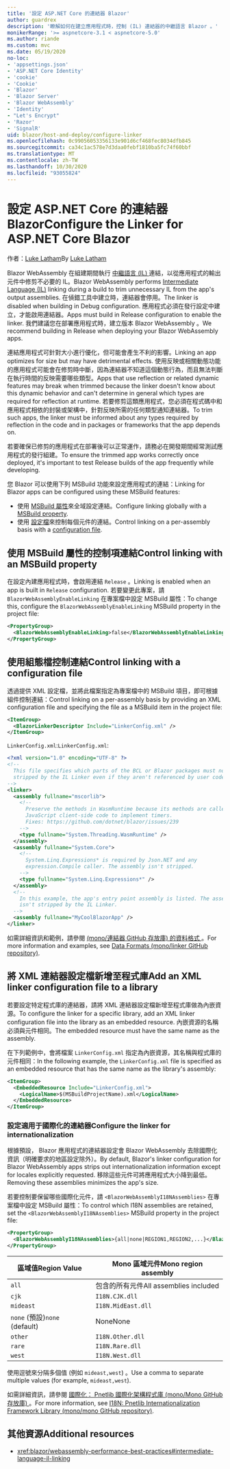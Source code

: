 ```yaml
---
title: '設定 ASP.NET Core 的連結器 Blazor'
author: guardrex
description: '瞭解如何在建立應用程式時，控制 (IL) 連結器的中繼語言 Blazor 。'
monikerRange: '>= aspnetcore-3.1 < aspnetcore-5.0'
ms.author: riande
ms.custom: mvc
ms.date: 05/19/2020
no-loc:
- 'appsettings.json'
- 'ASP.NET Core Identity'
- 'cookie'
- 'Cookie'
- 'Blazor'
- 'Blazor Server'
- 'Blazor WebAssembly'
- 'Identity'
- "Let's Encrypt"
- 'Razor'
- 'SignalR'
uid: blazor/host-and-deploy/configure-linker
ms.openlocfilehash: 0c99056053356133e901d6cf468fec8034dfb845
ms.sourcegitcommit: ca34c1ac578e7d3daa0febf1810ba5fc74f60bbf
ms.translationtype: MT
ms.contentlocale: zh-TW
ms.lasthandoff: 10/30/2020
ms.locfileid: "93055824"
---
```

# <a name="configure-the-linker-for-aspnet-core-no-locblazor"></a><span data-ttu-id="4d2f7-103">設定 ASP.NET Core 的連結器 Blazor</span><span class="sxs-lookup"><span data-stu-id="4d2f7-103">Configure the Linker for ASP.NET Core Blazor</span></span>

<span data-ttu-id="4d2f7-104">作者：[Luke Latham](https://github.com/guardrex)</span><span class="sxs-lookup"><span data-stu-id="4d2f7-104">By [Luke Latham](https://github.com/guardrex)</span></span>

<span data-ttu-id="4d2f7-105">Blazor WebAssembly 在組建期間執行 [中繼語言 (IL) ](/dotnet/standard/managed-code#intermediate-language--execution) 連結，以從應用程式的輸出元件中修剪不必要的 IL。</span><span class="sxs-lookup"><span data-stu-id="4d2f7-105">Blazor WebAssembly performs [Intermediate Language (IL)](/dotnet/standard/managed-code#intermediate-language--execution) linking during a build to trim unnecessary IL from the app's output assemblies.</span></span> <span data-ttu-id="4d2f7-106">在偵錯工具中建立時，連結器會停用。</span><span class="sxs-lookup"><span data-stu-id="4d2f7-106">The linker is disabled when building in Debug configuration.</span></span> <span data-ttu-id="4d2f7-107">應用程式必須在發行設定中建立，才能啟用連結器。</span><span class="sxs-lookup"><span data-stu-id="4d2f7-107">Apps must build in Release configuration to enable the linker.</span></span> <span data-ttu-id="4d2f7-108">我們建議您在部署應用程式時，建立版本 Blazor WebAssembly 。</span><span class="sxs-lookup"><span data-stu-id="4d2f7-108">We recommend building in Release when deploying your Blazor WebAssembly apps.</span></span> 

<span data-ttu-id="4d2f7-109">連結應用程式可針對大小進行優化，但可能會產生不利的影響。</span><span class="sxs-lookup"><span data-stu-id="4d2f7-109">Linking an app optimizes for size but may have detrimental effects.</span></span> <span data-ttu-id="4d2f7-110">使用反映或相關動態功能的應用程式可能會在修剪時中斷，因為連結器不知道這個動態行為，而且無法判斷在執行時間的反映需要哪些類型。</span><span class="sxs-lookup"><span data-stu-id="4d2f7-110">Apps that use reflection or related dynamic features may break when trimmed because the linker doesn't know about this dynamic behavior and can't determine in general which types are required for reflection at runtime.</span></span> <span data-ttu-id="4d2f7-111">若要修剪這類應用程式，您必須在程式碼中和應用程式相依的封裝或架構中，針對反映所需的任何類型通知連結器。</span><span class="sxs-lookup"><span data-stu-id="4d2f7-111">To trim such apps, the linker must be informed about any types required by reflection in the code and in packages or frameworks that the app depends on.</span></span>

<span data-ttu-id="4d2f7-112">若要確保已修剪的應用程式在部署後可以正常運作，請務必在開發期間經常測試應用程式的發行組建。</span><span class="sxs-lookup"><span data-stu-id="4d2f7-112">To ensure the trimmed app works correctly once deployed, it's important to test Release builds of the app frequently while developing.</span></span>

<span data-ttu-id="4d2f7-113">您 Blazor 可以使用下列 MSBuild 功能來設定應用程式的連結：</span><span class="sxs-lookup"><span data-stu-id="4d2f7-113">Linking for Blazor apps can be configured using these MSBuild features:</span></span>

* <span data-ttu-id="4d2f7-114">使用 [MSBuild 屬性](#control-linking-with-an-msbuild-property)來全域設定連結。</span><span class="sxs-lookup"><span data-stu-id="4d2f7-114">Configure linking globally with a [MSBuild property](#control-linking-with-an-msbuild-property).</span></span>
* <span data-ttu-id="4d2f7-115">使用 [設定檔](#control-linking-with-a-configuration-file)來控制每個元件的連結。</span><span class="sxs-lookup"><span data-stu-id="4d2f7-115">Control linking on a per-assembly basis with a [configuration file](#control-linking-with-a-configuration-file).</span></span>

## <a name="control-linking-with-an-msbuild-property"></a><span data-ttu-id="4d2f7-116">使用 MSBuild 屬性的控制項連結</span><span class="sxs-lookup"><span data-stu-id="4d2f7-116">Control linking with an MSBuild property</span></span>

<span data-ttu-id="4d2f7-117">在設定內建應用程式時，會啟用連結 `Release` 。</span><span class="sxs-lookup"><span data-stu-id="4d2f7-117">Linking is enabled when an app is built in `Release` configuration.</span></span> <span data-ttu-id="4d2f7-118">若要變更此專案，請 `BlazorWebAssemblyEnableLinking` 在專案檔中設定 MSBuild 屬性：</span><span class="sxs-lookup"><span data-stu-id="4d2f7-118">To change this, configure the `BlazorWebAssemblyEnableLinking` MSBuild property in the project file:</span></span>

```xml
<PropertyGroup>
  <BlazorWebAssemblyEnableLinking>false</BlazorWebAssemblyEnableLinking>
</PropertyGroup>
```

## <a name="control-linking-with-a-configuration-file"></a><span data-ttu-id="4d2f7-119">使用組態檔控制連結</span><span class="sxs-lookup"><span data-stu-id="4d2f7-119">Control linking with a configuration file</span></span>

<span data-ttu-id="4d2f7-120">透過提供 XML 設定檔，並將此檔案指定為專案檔中的 MSBuild 項目，即可根據組件控制連結：</span><span class="sxs-lookup"><span data-stu-id="4d2f7-120">Control linking on a per-assembly basis by providing an XML configuration file and specifying the file as a MSBuild item in the project file:</span></span>

```xml
<ItemGroup>
  <BlazorLinkerDescriptor Include="LinkerConfig.xml" />
</ItemGroup>
```

<span data-ttu-id="4d2f7-121">`LinkerConfig.xml`:</span><span class="sxs-lookup"><span data-stu-id="4d2f7-121">`LinkerConfig.xml`:</span></span>

```xml
<?xml version="1.0" encoding="UTF-8" ?>
<!--
  This file specifies which parts of the BCL or Blazor packages must not be
  stripped by the IL Linker even if they aren't referenced by user code.
-->
<linker>
  <assembly fullname="mscorlib">
    <!--
      Preserve the methods in WasmRuntime because its methods are called by 
      JavaScript client-side code to implement timers.
      Fixes: https://github.com/dotnet/blazor/issues/239
    -->
    <type fullname="System.Threading.WasmRuntime" />
  </assembly>
  <assembly fullname="System.Core">
    <!--
      System.Linq.Expressions* is required by Json.NET and any 
      expression.Compile caller. The assembly isn't stripped.
    -->
    <type fullname="System.Linq.Expressions*" />
  </assembly>
  <!--
    In this example, the app's entry point assembly is listed. The assembly
    isn't stripped by the IL Linker.
  -->
  <assembly fullname="MyCoolBlazorApp" />
</linker>
```

<span data-ttu-id="4d2f7-122">如需詳細資訊和範例，請參閱 [ (mono/連結器 GitHub 存放庫) 的資料格式 ](https://github.com/mono/linker/blob/master/docs/data-formats.md)。</span><span class="sxs-lookup"><span data-stu-id="4d2f7-122">For more information and examples, see [Data Formats (mono/linker GitHub repository)](https://github.com/mono/linker/blob/master/docs/data-formats.md).</span></span>

## <a name="add-an-xml-linker-configuration-file-to-a-library"></a><span data-ttu-id="4d2f7-123">將 XML 連結器設定檔新增至程式庫</span><span class="sxs-lookup"><span data-stu-id="4d2f7-123">Add an XML linker configuration file to a library</span></span>

<span data-ttu-id="4d2f7-124">若要設定特定程式庫的連結器，請將 XML 連結器設定檔新增至程式庫做為內嵌資源。</span><span class="sxs-lookup"><span data-stu-id="4d2f7-124">To configure the linker for a specific library, add an XML linker configuration file into the library as an embedded resource.</span></span> <span data-ttu-id="4d2f7-125">內嵌資源的名稱必須與元件相同。</span><span class="sxs-lookup"><span data-stu-id="4d2f7-125">The embedded resource must have the same name as the assembly.</span></span>

<span data-ttu-id="4d2f7-126">在下列範例中，會將檔案 `LinkerConfig.xml` 指定為內嵌資源，其名稱與程式庫的元件相同：</span><span class="sxs-lookup"><span data-stu-id="4d2f7-126">In the following example, the `LinkerConfig.xml` file is specified as an embedded resource that has the same name as the library's assembly:</span></span>

```xml
<ItemGroup>
  <EmbeddedResource Include="LinkerConfig.xml">
    <LogicalName>$(MSBuildProjectName).xml</LogicalName>
  </EmbeddedResource>
</ItemGroup>
```

### <a name="configure-the-linker-for-internationalization"></a><span data-ttu-id="4d2f7-127">設定適用于國際化的連結器</span><span class="sxs-lookup"><span data-stu-id="4d2f7-127">Configure the linker for internationalization</span></span>

<span data-ttu-id="4d2f7-128">根據預設， Blazor 應用程式的連結器設定會 Blazor WebAssembly 去除國際化資訊（明確要求的地區設定除外）。</span><span class="sxs-lookup"><span data-stu-id="4d2f7-128">By default, Blazor's linker configuration for Blazor WebAssembly apps strips out internationalization information except for locales explicitly requested.</span></span> <span data-ttu-id="4d2f7-129">移除這些元件可將應用程式大小降到最低。</span><span class="sxs-lookup"><span data-stu-id="4d2f7-129">Removing these assemblies minimizes the app's size.</span></span>

<span data-ttu-id="4d2f7-130">若要控制要保留哪些國際化元件，請 `<BlazorWebAssemblyI18NAssemblies>` 在專案檔中設定 MSBuild 屬性：</span><span class="sxs-lookup"><span data-stu-id="4d2f7-130">To control which I18N assemblies are retained, set the `<BlazorWebAssemblyI18NAssemblies>` MSBuild property in the project file:</span></span>

```xml
<PropertyGroup>
  <BlazorWebAssemblyI18NAssemblies>{all|none|REGION1,REGION2,...}</BlazorWebAssemblyI18NAssemblies>
</PropertyGroup>
```

| <span data-ttu-id="4d2f7-131">區域值</span><span class="sxs-lookup"><span data-stu-id="4d2f7-131">Region Value</span></span>     | <span data-ttu-id="4d2f7-132">Mono 區域元件</span><span class="sxs-lookup"><span data-stu-id="4d2f7-132">Mono region assembly</span></span>    |
| ---------------- | ----------------------- |
| `all`            | <span data-ttu-id="4d2f7-133">包含的所有元件</span><span class="sxs-lookup"><span data-stu-id="4d2f7-133">All assemblies included</span></span> |
| `cjk`            | `I18N.CJK.dll`          |
| `mideast`        | `I18N.MidEast.dll`      |
| <span data-ttu-id="4d2f7-134">`none` (預設)</span><span class="sxs-lookup"><span data-stu-id="4d2f7-134">`none` (default)</span></span> | <span data-ttu-id="4d2f7-135">None</span><span class="sxs-lookup"><span data-stu-id="4d2f7-135">None</span></span>                    |
| `other`          | `I18N.Other.dll`        |
| `rare`           | `I18N.Rare.dll`         |
| `west`           | `I18N.West.dll`         |

<span data-ttu-id="4d2f7-136">使用逗號來分隔多個值 (例如 `mideast,west`) 。</span><span class="sxs-lookup"><span data-stu-id="4d2f7-136">Use a comma to separate multiple values (for example, `mideast,west`).</span></span>

<span data-ttu-id="4d2f7-137">如需詳細資訊，請參閱 [國際化： Pnetlib 國際化架構程式庫 (mono/Mono GitHub 存放庫) ](https://github.com/mono/mono/tree/master/mcs/class/I18N)。</span><span class="sxs-lookup"><span data-stu-id="4d2f7-137">For more information, see [I18N: Pnetlib Internationalization Framework Library (mono/mono GitHub repository)](https://github.com/mono/mono/tree/master/mcs/class/I18N).</span></span>

## <a name="additional-resources"></a><span data-ttu-id="4d2f7-138">其他資源</span><span class="sxs-lookup"><span data-stu-id="4d2f7-138">Additional resources</span></span>

* <xref:blazor/webassembly-performance-best-practices#intermediate-language-il-linking>
